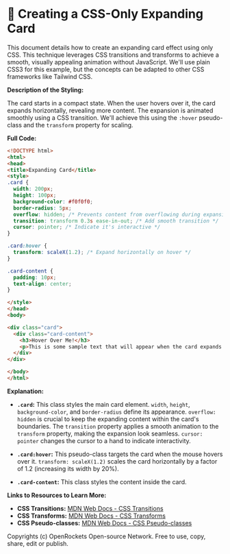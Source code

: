 # 🐞 Creating a CSS-Only Expanding Card


This document details how to create an expanding card effect using only CSS.  This technique leverages CSS transitions and transforms to achieve a smooth, visually appealing animation without JavaScript.  We'll use plain CSS3 for this example, but the concepts can be adapted to other CSS frameworks like Tailwind CSS.

**Description of the Styling:**

The card starts in a compact state. When the user hovers over it, the card expands horizontally, revealing more content. The expansion is animated smoothly using a CSS transition.  We'll achieve this using the `:hover` pseudo-class and the `transform` property for scaling.

**Full Code:**

```html
<!DOCTYPE html>
<html>
<head>
<title>Expanding Card</title>
<style>
.card {
  width: 200px;
  height: 100px;
  background-color: #f0f0f0;
  border-radius: 5px;
  overflow: hidden; /* Prevents content from overflowing during expansion */
  transition: transform 0.3s ease-in-out; /* Add smooth transition */
  cursor: pointer; /* Indicate it's interactive */
}

.card:hover {
  transform: scaleX(1.2); /* Expand horizontally on hover */
}

.card-content {
  padding: 10px;
  text-align: center;
}

</style>
</head>
<body>

<div class="card">
  <div class="card-content">
    <h3>Hover Over Me!</h3>
    <p>This is some sample text that will appear when the card expands.</p>
  </div>
</div>

</body>
</html>
```

**Explanation:**

* **`.card`:** This class styles the main card element.  `width`, `height`, `background-color`, and `border-radius` define its appearance.  `overflow: hidden` is crucial to keep the expanding content within the card's boundaries.  The `transition` property applies a smooth animation to the `transform` property, making the expansion look seamless.  `cursor: pointer` changes the cursor to a hand to indicate interactivity.

* **`.card:hover`:**  This pseudo-class targets the card when the mouse hovers over it.  `transform: scaleX(1.2)` scales the card horizontally by a factor of 1.2 (increasing its width by 20%).

* **`.card-content`:** This class styles the content inside the card.


**Links to Resources to Learn More:**

* **CSS Transitions:** [MDN Web Docs - CSS Transitions](https://developer.mozilla.org/en-US/docs/Web/CSS/CSS_Transitions/Using_CSS_transitions)
* **CSS Transforms:** [MDN Web Docs - CSS Transforms](https://developer.mozilla.org/en-US/docs/Web/CSS/transform)
* **CSS Pseudo-classes:** [MDN Web Docs - CSS Pseudo-classes](https://developer.mozilla.org/en-US/docs/Web/CSS/Pseudo-classes)


Copyrights (c) OpenRockets Open-source Network. Free to use, copy, share, edit or publish.

